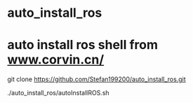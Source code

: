 # auto_install_ros
# auto install ros shell from www.corvin.cn/

git clone https://github.com/Stefan199200/auto_install_ros.git

./auto_install_ros/autoInstallROS.sh


